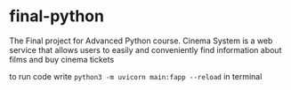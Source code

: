 # final-python
The Final project for Advanced Python course. Cinema System is a web service that allows users to easily and conveniently find information about films and buy cinema tickets

to run code write `python3 -m uvicorn main:fapp --reload` in terminal


